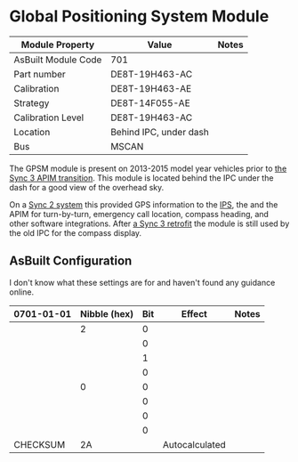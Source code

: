 # Global Positioning System Module

| Module Property     | Value                  | Notes |
| ------------------- | ---------------------- | ----- |
| AsBuilt Module Code | 701                    |       |
| Part number         | DE8T-19H463-AC         |       |
| Calibration         | DE8T-19H463-AE         |       |
| Strategy            | DE8T-14F055-AE         |       |
| Calibration Level   | DE8T-19H463-AC         |       |
| Location            | Behind IPC, under dash |       |
| Bus                 | MSCAN                  |       |

The GPSM module is present on 2013-2015 model year vehicles prior to [the Sync 3 APIM transition](/systems/modules/APIM_SYNC3.md). This module is located behind the IPC under the dash for a good view of the overhead sky.

On a [Sync 2 system](/systems/modules/APIM_SYNC2.md) this provided GPS information to the [IPS](/systems/modules/IPC.md), the  and the APIM for turn-by-turn, emergency call location, compass heading, and other software integrations. After [a Sync 3 retrofit](/mods/sync_3_retrofit.md) the module is still used by the old IPC for the compass display.

## AsBuilt Configuration

I don't know what these settings are for and haven't found any guidance online.

| 0701-01-01 | Nibble (hex) | Bit | Effect         | Notes |
| ---------- | ------------ | --- | -------------- | ----- |
|            | 2            | 0   |                |       |
|            |              | 0   |                |       |
|            |              | 1   |                |       |
|            |              | 0   |                |       |
|            | 0            | 0   |                |       |
|            |              | 0   |                |       |
|            |              | 0   |                |       |
|            |              | 0   |                |       |
| CHECKSUM   | 2A           |     | Autocalculated |       |
